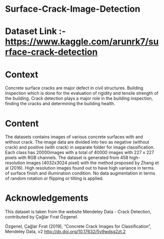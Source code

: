 # Surface-Crack-Image-Detection

# Dataset Link :- https://www.kaggle.com/arunrk7/surface-crack-detection

# Context

Concrete surface cracks are major defect in civil structures. Building Inspection which is done for the evaluation of rigidity and tensile strength of the building. Crack detection plays a major role in the building inspection, finding the cracks and determining the building health.

# Content

The datasets contains images of various concrete surfaces with and without crack. The image data are divided into two as negative (without crack) and positive (with crack) in separate folder for image classification. Each class has 20000images with a total of 40000 images with 227 x 227 pixels with RGB channels. The dataset is generated from 458 high-resolution images (4032x3024 pixel) with the method proposed by Zhang et al (2016). High resolution images found out to have high variance in terms of surface finish and illumination condition. No data augmentation in terms of random rotation or flipping or tilting is applied.

# Acknowledgements

This dataset is taken from the website Mendeley Data - Crack Detection, contributed by Çağlar Fırat Özgenel.

Özgenel, Çağlar Fırat (2019), “Concrete Crack Images for Classification”, Mendeley Data, v2
http://dx.doi.org/10.17632/5y9wdsg2zt.2
